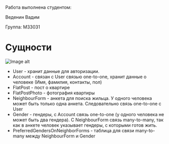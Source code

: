 <p>Работа выполнена студентом:</p>
<p>Веденин Вадим</p>
<p>Группа: M33031</p>

# Сущности
![Image alt](https://github.com/is-web-y23/student-hata/blob/lab3/schema.png)
<ul>
<li>User - хранит данные для авторизации.</li>
<li>Account - связан с User связью one-to-one, хранит данные о человеке (Имя, фамилия, контакты, пол)</li>
<li>FlatPost - пост о квартире</li>
<li>FlatPostPhoto - фотография квартиры</li>
<li>NeighbourForm - анкета для поиска жильца. У одного человека может быть только одна анкета. Следовательно связь one-to-one с User</li>
<li>Gender - гендеры, с Account связь one-to-one (у одного человека не может быть два гендера). С NeighbourForm связь many-to-many, так как в анкете человек указывает гендеры, с которыми готов жить.
<li>PreferredGendersOnNeighborForms - таблица для связи many-to-many между NeighbourForm и Gender</li>
</ul>
